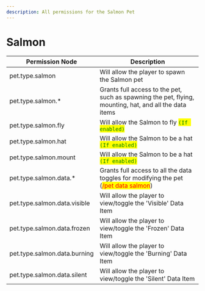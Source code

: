 ```yaml
---
description: All permissions for the Salmon Pet
---
```



# Salmon
| Permission Node | Description |
| - | - |
| pet.type.salmon | Will allow the player to spawn the Salmon pet |
| pet.type.salmon.* | Grants full access to the pet, such as spawning the pet, flying, mounting, hat, and all the data items |
| pet.type.salmon.fly | Will allow the Salmon to fly <mark style="color:green;">`(If enabled)`</mark> |
| pet.type.salmon.hat | Will allow the Salmon to be a hat <mark style="color:green;">`(If enabled)`</mark> |
| pet.type.salmon.mount | Will allow the Salmon to be a hat <mark style="color:green;">`(If enabled)`</mark> |
| pet.type.salmon.data.* | Grants full access to all the data toggles for modifying the pet (<mark style="color:red;">/pet data salmon</mark>) |
| pet.type.salmon.data.visible | Will allow the player to view/toggle the 'Visible' Data Item |
| pet.type.salmon.data.frozen | Will allow the player to view/toggle the 'Frozen' Data Item |
| pet.type.salmon.data.burning | Will allow the player to view/toggle the 'Burning' Data Item |
| pet.type.salmon.data.silent | Will allow the player to view/toggle the 'Silent' Data Item |

